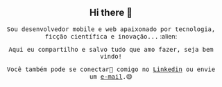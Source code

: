 <h2 align="center">Hi there 👋</h1> 

<p align="center"><samp>Sou desenvolvedor mobile e web apaixonado por tecnologia, ficção científica e inovação...</samp> :alien:</p>

<p align="center"><samp>Aqui eu compartilho e salvo tudo que amo fazer, seja bem vindo!</samp></p>

<p align="center"><samp>Você também pode se conectar💬 comigo no <a href="https://www.linkedin.com/in/andermelo/" target="_blank">Linkedin</a> ou envie um <a href="mailto:anderson.90@gmail.com" target="_blank">e-mail</a>.</samp>😄</p> 




